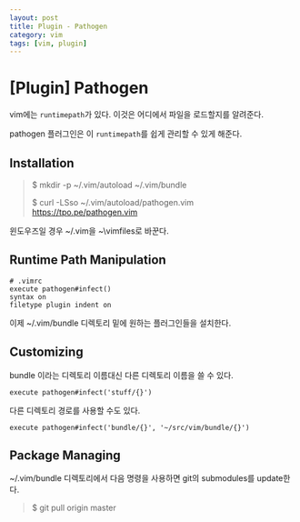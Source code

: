 ```yaml
---
layout: post
title: Plugin - Pathogen
category: vim
tags: [vim, plugin]
---
```


# [Plugin] Pathogen

vim에는 `runtimepath`가 있다. 이것은 어디에서 파일을 로드할지를 알려준다.

pathogen 플러그인은 이 `runtimepath`를 쉽게 관리할 수 있게 해준다.

## Installation

> $ mkdir -p ~/.vim/autoload ~/.vim/bundle
>
> $ curl -LSso ~/.vim/autoload/pathogen.vim https://tpo.pe/pathogen.vim

윈도우즈일 경우 ~/.vim을 ~\vimfiles로 바꾼다.

## Runtime Path Manipulation

```vim
# .vimrc
execute pathogen#infect()
syntax on
filetype plugin indent on
```

이제 ~/.vim/bundle 디렉토리 밑에 원하는 플러그인들을 설치한다.

## Customizing

bundle 이라는 디렉토리 이름대신 다른 디렉토리 이름을 쓸 수 있다.

```vim
execute pathogen#infect('stuff/{}')
```

다른 디렉토리 경로를 사용할 수도 있다.

```vim
execute pathogen#infect('bundle/{}', '~/src/vim/bundle/{}')
```

## Package Managing

~/.vim/bundle 디렉토리에서 다음 명령을 사용하면 git의 submodules를 update한다.

> $ git pull origin master

